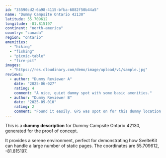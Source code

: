 ```yaml
---
id: "35590cd2-6a98-4115-bfba-6882f50b44a5"
name: "Dummy Campsite Ontario 42130"
latitude: 55.709612
longitude: -81.815197
continent: "north-america"
country: "canada"
region: "ontario"
amenities:
  - "hiking"
  - "fishing"
  - "picnic-table"
  - "fire-pit"
images:
  - "https://res.cloudinary.com/demo/image/upload/v1/sample.jpg"
reviews:
  - author: "Dummy Reviewer A"
    date: "2025-06-027"
    rating: 4
    comment: "A nice, quiet dummy spot with some basic amenities."
  - author: "Dummy Reviewer B"
    date: "2025-09-010"
    rating: 2
    comment: "Found it easily. GPS was spot on for this dummy location."
---
```


This is a **dummy description** for Dummy Campsite Ontario 42130, generated for the proof of concept.

It provides a serene environment, perfect for demonstrating how SvelteKit can handle a large number of static pages. The coordinates are 55.709612, -81.815197.
